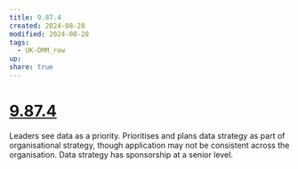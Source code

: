 ```yaml
---
title: 9.87.4
created: 2024-08-28
modified: 2024-08-28
tags:
  - UK-DMM_row
up: 
share: true
---
```

# [9.87.4](9.87.4.md)

Leaders see data as a priority. Prioritises and plans data strategy as part of organisational strategy, though application may not be consistent across the organisation. Data strategy has sponsorship at a senior level.
